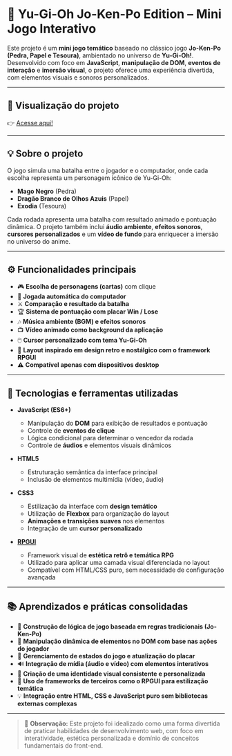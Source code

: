 # 🐉 Yu-Gi-Oh Jo-Ken-Po Edition – Mini Jogo Interativo  

Este projeto é um **mini jogo temático** baseado no clássico jogo **Jo-Ken-Po (Pedra, Papel e Tesoura)**, ambientado no universo de **Yu-Gi-Oh!**. Desenvolvido com foco em **JavaScript**, **manipulação de DOM**, **eventos de interação** e **imersão visual**, o projeto oferece uma experiência divertida, com elementos visuais e sonoros personalizados.

---

## 🔗 Visualização do projeto

👉 [Acesse aqui!](https://thomaspollarini.github.io/Yu-Gi-Oh-Jokenpo-Edition/)  

---

## 💡 Sobre o projeto

O jogo simula uma batalha entre o jogador e o computador, onde cada escolha representa um personagem icônico de Yu-Gi-Oh:  
- **Mago Negro** (Pedra)  
- **Dragão Branco de Olhos Azuis** (Papel)  
- **Exodia** (Tesoura)

Cada rodada apresenta uma batalha com resultado animado e pontuação dinâmica. O projeto também inclui **áudio ambiente**, **efeitos sonoros**, **cursores personalizados** e um **vídeo de fundo** para enriquecer a imersão no universo do anime.

---

## ⚙️ Funcionalidades principais

- 🎮 **Escolha de personagens (cartas)** com clique  
- 🤖 **Jogada automática do computador**  
- ⚔️ **Comparação e resultado da batalha**  
- 🏆 **Sistema de pontuação com placar Win / Lose**  
- 🎶 **Música ambiente (BGM) e efeitos sonoros**  
- 📺 **Vídeo animado como background da aplicação**  
- 🖱️ **Cursor personalizado com tema Yu-Gi-Oh**  
- 🎨 **Layout inspirado em design retro e nostálgico com o framework RPGUI**  
- ⚠️ **Compatível apenas com dispositivos desktop**

---

## 🚀 Tecnologias e ferramentas utilizadas

- **JavaScript (ES6+)**
  - Manipulação do **DOM** para exibição de resultados e pontuação  
  - Controle de **eventos de clique**  
  - Lógica condicional para determinar o vencedor da rodada  
  - Controle de **áudios** e elementos visuais dinâmicos  

- **HTML5**
  - Estruturação semântica da interface principal  
  - Inclusão de elementos multimídia (vídeo, áudio)  

- **CSS3**
  - Estilização da interface com **design temático**  
  - Utilização de **Flexbox** para organização do layout  
  - **Animações e transições suaves** nos elementos  
  - Integração de um **cursor personalizado**  

- **[RPGUI](https://ronenness.github.io/RPGUI/)**
  - Framework visual de **estética retrô e temática RPG**  
  - Utilizado para aplicar uma camada visual diferenciada no layout  
  - Compatível com HTML/CSS puro, sem necessidade de configuração avançada  

---

## 📚 Aprendizados e práticas consolidadas

- 🧠 **Construção de lógica de jogo baseada em regras tradicionais (Jo-Ken-Po)**  
- 🔁 **Manipulação dinâmica de elementos no DOM com base nas ações do jogador**  
- 🎯 **Gerenciamento de estados do jogo e atualização do placar**  
- 🔊 **Integração de mídia (áudio e vídeo) com elementos interativos**  
- 🎨 **Criação de uma identidade visual consistente e personalizada**  
- 🧩 **Uso de frameworks de terceiros como o RPGUI para estilização temática**  
- 💡 **Integração entre HTML, CSS e JavaScript puro sem bibliotecas externas complexas**

---

> 🚀 **Observação:** Este projeto foi idealizado como uma forma divertida de praticar habilidades de desenvolvimento web, com foco em interatividade, estética personalizada e domínio de conceitos fundamentais do front-end.
